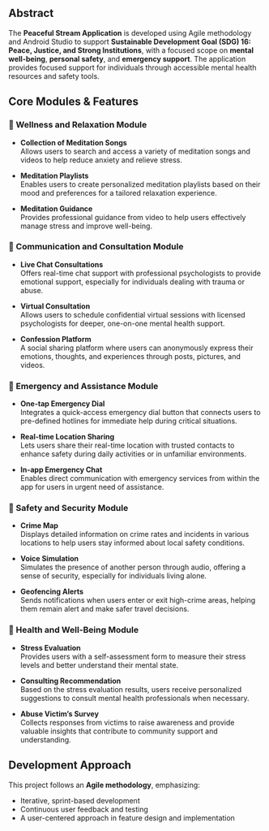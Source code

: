 ## Abstract

The **Peaceful Stream Application** is developed using Agile methodology and Android Studio to support **Sustainable Development Goal (SDG) 16: Peace, Justice, and Strong Institutions**, with a focused scope on **mental well-being**, **personal safety**, and **emergency support**. The application provides focused support for individuals through accessible mental health resources and safety tools. 

## Core Modules & Features

### 🧘 Wellness and Relaxation Module

- **Collection of Meditation Songs**  
  Allows users to search and access a variety of meditation songs and videos to help reduce anxiety and relieve stress.

- **Meditation Playlists**  
  Enables users to create personalized meditation playlists based on their mood and preferences for a tailored relaxation experience.

- **Meditation Guidance**  
  Provides professional guidance from video to help users effectively manage stress and improve well-being.

### 💬 Communication and Consultation Module

- **Live Chat Consultations**  
  Offers real-time chat support with professional psychologists to provide emotional support, especially for individuals dealing with trauma or abuse.

- **Virtual Consultation**  
  Allows users to schedule confidential virtual sessions with licensed psychologists for deeper, one-on-one mental health support.

- **Confession Platform**  
  A social sharing platform where users can anonymously express their emotions, thoughts, and experiences through posts, pictures, and videos.

### 🚨 Emergency and Assistance Module

- **One-tap Emergency Dial**  
  Integrates a quick-access emergency dial button that connects users to pre-defined hotlines for immediate help during critical situations.

- **Real-time Location Sharing**  
  Lets users share their real-time location with trusted contacts to enhance safety during daily activities or in unfamiliar environments.

- **In-app Emergency Chat**  
  Enables direct communication with emergency services from within the app for users in urgent need of assistance.

### 🔐 Safety and Security Module

- **Crime Map**  
  Displays detailed information on crime rates and incidents in various locations to help users stay informed about local safety conditions.

- **Voice Simulation**  
  Simulates the presence of another person through audio, offering a sense of security, especially for individuals living alone.

- **Geofencing Alerts**  
  Sends notifications when users enter or exit high-crime areas, helping them remain alert and make safer travel decisions.

### 🧠 Health and Well-Being Module

- **Stress Evaluation**  
  Provides users with a self-assessment form to measure their stress levels and better understand their mental state.

- **Consulting Recommendation**  
  Based on the stress evaluation results, users receive personalized suggestions to consult mental health professionals when necessary.

- **Abuse Victim’s Survey**  
  Collects responses from victims to raise awareness and provide valuable insights that contribute to community support and understanding.

## Development Approach

This project follows an **Agile methodology**, emphasizing:
- Iterative, sprint-based development
- Continuous user feedback and testing
- A user-centered approach in feature design and implementation
